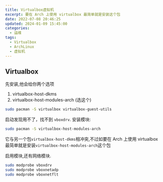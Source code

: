 ```yaml
---
title: Virtualbox虚拟机
excerpt: 要在 Arch 上使用 virtualbox 最简单就是安装这个包
date: 2022-07-08 20:46:25
updated: 2024-01-09 15:45:00
categories: 
  - 运维
tags:
  - Virtualbox
  - ArchLinux
  - 虚拟机
---
```


## Virtualbox

先安装,他会给你两个选项

1. virtualbox-host-dkms
2. virtualbox-host-modules-arch (选这个)

```bash
sudo pacman -S virtualbox virtualbox-guest-utils
```

启动发现用不了，找不到 `vboxdrv`. 安装模块:

```bash
sudo pacman -S virtualbox-host-modules-arch
```

它与另一个包`virtualbox-host-dkms`相冲突,不过如要在 Arch 上使用 virtualbox 最简单就是安装`virtualbox-host-modules-arch`这个包

启用模块,还有网络模块.

```bash
sudo modprobe vboxdrv
sudo modprobe vboxnetadp
sudo modprobe vboxnetflt
```
